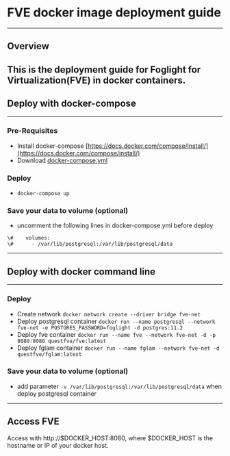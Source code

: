 # FVE docker image deployment guide
---
## Overview
This is the deployment guide for Foglight for Virtualization(FVE) in docker containers. 
---
## Deploy with docker-compose
---
### Pre-Requisites
* Install docker-compose [https://docs.docker.com/compose/install/](https://docs.docker.com/compose/install/)
* Download [docker-compose.yml](https://github.com/Foglight/dockerimage/tree/master/FVE/docker-compose/docker-compose.yml)
### Deploy
* ``docker-compose up``
### Save your data to volume (optional)
* uncomment the following lines in docker-compose.yml before deploy   
```
\#    volumes:   
\#      - /var/lib/postgresql:/var/lib/postgresql/data   
```
---
## Deploy with docker command line
---
### Deploy
* Create network
``docker network create --driver bridge fve-net``
* Deploy postgresql container
``docker run --name postgresql --network fve-net -e POSTGRES_PASSWORD=foglight -d postgres:11.2``
* Deploy fve container
``docker run --name fve --network fve-net -d -p 8080:8080 questfve/fve:latest``
* Deploy fglam container
``docker run --name fglam --network fve-net -d questfve/fglam:latest``
### Save your data to volume (optional)
* add parameter ``-v /var/lib/postgresql:/var/lib/postgresql/data`` when deploy postgresql container
---
## Access FVE
Access with http://$DOCKER_HOST:8080, where $DOCKER_HOST is the hostname or IP of your docker host.
